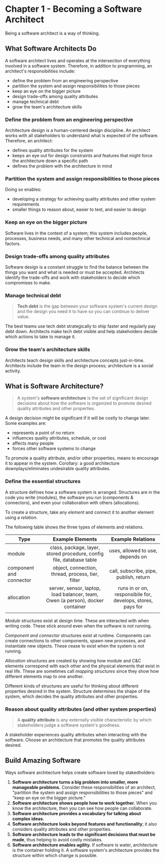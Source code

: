 # Chapter 1 - Becoming a Software Architect
Being a software architect is a way of thinking.

## What Software Architects Do
A software architect lives and operates at the intersection of everything involved in a software system.
Therefore, in addition to programming, an architect's responsibilities include:
- define the problem from an engineering perspective
- partition the system and assign responsibilities to those pieces
- keep an eye on the bigger picture
- design trade-offs among quality attributes
- manage technical debt
- grow the team's architecture skills

### Define the problem from an engineering perspective
Architecture design is a human-centered design discipline.
An architect works with all stakeholders to understand what is expected of the software.
Therefore, an architect:
- defines quality attributes for the system
- keeps an eye out for design constraints and features that might force the architecture down a specific path
- defines the problem with the architecture in mind

### Partition the system and assign responsibilities to those pieces
Doing so enables:
- developing a strategy for achieving quality attributes and other system requirements
- smaller things to reason about, easier to test, and easier to design

### Keep an eye on the bigger picture
Software lives in the context of a system; this system includes people, processes, business needs, and many other technical and nontechnical factors.

### Design trade-offs among quality attributes
Software design is a constant struggle to find the balance between the things you want and what is needed or must be accepted.
Architects identify the trade-offs and work with stakeholders to decide which compromises to make.

### Manage technical debt
> __Tech debt__ is the gap between your software system's current design and the design you need it to have so you can continue to deliver value.

The best teams use tech debt strategically to ship faster and regularly pay debt down.
Architects make tech debt visible and help stakeholders decide which actions to take to manage it.

### Grow the team's architecture skills
Architects teach design skills and architecture concepts just-in-time.
Architects include the team in the design process; architecture is a social activity.

## What is Software Architecture?
> A system's __software architecture__ is the set of significant design decisions about how the software is organized to promote desired quality attributes and other properties.

A design decision might be significant if it will be costly to change later.
Some examples are:
- represents a point of no return
- influences quality attributes, schedule, or cost
- affects many people
- forces other software systems to change

To promote a quality attribute, and/or other properties, means to encourage it to appear in the system.
Corollary: a good architecture downplays/eliminates undesirable quality attributes.

### Define the essential structures
A structure defines how a software system is arranged.
Structures are in the code you write (modules), the software you run (components & connectors), and even your collaboration with others (allocations).

To create a structure, take any _element_ and connect it to another element using a _relation_.

The following table shows the three types of elements and relations.

| Type | Example Elements | Example Relations |
| --- | :--: | :---: |
| module | class, package, layer, stored procedure, config file, database table | uses, allowed to use, depends on |
| component and connector | object, connection, thread, process, tier, filter | call, subscribe, pipe, publish, return |
| allocation | server, sensor, laptop, load balancer, team, Owen (a person), docker container | runs in or on, responsibile for, develops, stores, pays for |
| | |

_Module_ structures exist at design time.
These are interacted with when writing code.
These stick around even when the software is not running.

_Component and connector_ structures exist at runtime.
Components can create connections to other components, spawn new processes, and instantiate new objects.
These cease to exist when the system is not running.

_Allocation_ structures are created by showing how module and C&C elements correspond with each other and the physical elements that exist in real life.
These are sometimes call _mapping structures_ since they show how different elements map to one another.

Different kinds of structures are useful for thinking about different properties desired in the system.
Structure determines the shape of the system, which decides the quality attributes and other properties.

### Reason about quality attributes (and other system properties)
> A __quality attribute__ is any externally visible characteristic by which stakeholders judge a software system's goodness.

A stakeholder experiences quality attributes when interacting with the software.
Choose an architecture that promotes the quality attributes desired.

## Build Amazing Software
Ways software architecture helps create software loved by stakedholders:
1. __Software architecture turns a big problem into smaller, more manageable problems.__
Consider these responsibilities of an architect, "partition the system and assign responsibilities to those pieces" and "keep an eye on the bigger picture."
2. __Software architecture shows people how to work together.__
When you know the architecture, then you can see how people can collaborate.
3. __Software architecture provides a vocabulary for talking about complex ideas.__
4. __Software architecture looks beyond features and functionality__; it also considers quality attributes and other properties.
5. __Software architecture leads to the significant decisions that must be made__, thus helping to avoid costly mistakes.
6. __Software architecture enables agility.__
If software is water, architecture is the container holding it.
A software system's architecture provides the structure within which change is possible.